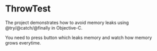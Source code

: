 # ThrowTest
The project demonstrates how to avoid memory leaks using @try/@catch/@finally in Objective-C.

You need to press button which leaks memory and watch how memory grows everytime.
